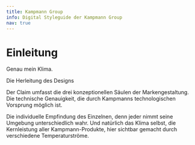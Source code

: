 ```yaml
---
title: Kampmann Group
info: Digital Styleguide der Kampmann Group
nav: true
---
```


# Einleitung

Genau mein Klima.

Die Herleitung des Designs

Der Claim umfasst die drei konzeptionellen Säulen der Markengestaltung. Die technische Genauigkeit, die durch Kampmanns technologischen Vorsprung möglich ist.

Die individuelle Empfindung des Einzelnen, denn jeder nimmt seine Umgebung unterschiedlich wahr. Und natürlich das Klima selbst, die Kernleistung aller Kampmann-Produkte, hier sichtbar gemacht durch verschiedene Temperaturströme.

<!--
# Configuration

{% highlight directory %}

jekyll-style-guide/
├── _config.yml
├── index.md
├── README.md
│
{% endhighlight %}

All settings are contained in the `_config.yml` file. To use this tool out of the box, you only need to adjust the `pattern settings`.

--- 

## General Settings

These are standard Jekyll configuration settings, check the [documentation](https://jekyllrb.com/docs/configuration/) for information on how to use this. 

---

## Style Guide Shell Settings

These settings control the default variables used in the shell, check the [Editing the Styleguide](#editing-the-styleguide) section for help on how to use them.

---

## Collection Settings

These settings control how documentation and pattern files are generated, and where they are located. Check the [Editing the Styleguide](#editing-the-styleguide) section for help on how to use them.

---

## Pattern Settings

These settings are used in all patterns and should be updated based on your needs. 

{% highlight yml %}

## Pattern Settings

pattern_author: AUTHOR NAME             ## sets the author in the <head></head> tag
pattern_description: DESCRIPTION        ## sets the description in the <head></head> tag
pattern_language: en                    ## sets the language in the <html></html> tag
pattern_favicon: /src/assets/images/icon.ico

pattern_styles:                         ## (list) add style locations here
  - /src/assets/css/style.css
  
pattern_scripts:                        ## (list) add script locations here
  - /styleguide/js/libs/jquery-2.1.4.min.js  

sass:
  sass_dir: src/assets/_scss            ## sets the location of the stylesheet
  style: :compressed                    ## minifys the stylesheet

{% endhighlight %}


><i class="icon red" data-icon="info"></i>Remember you need to `$jekyll build` or `$jekyll serve` your site in terminal after changing any of the config files.


# Adding Patterns

## What is a Pattern?

A 'Pattern' is any part of the user interface, by default there are 3 types:

- **Foundations**
  - Foundations are global constraints that define the basic parameters of parts of the UI.
  - Example, a Typeface, Primary or Secondary Colors, Icons. 

- **Components**
  - Components are stand-alone UI patterns that can be directly used in the interface.
  - They can include Foundations, or can be constructed with uniques styles.
  - Example, Primary Button, Secondary Button, Card, Card Group, Table, etc.
  
- **Templates**
  - Templates are pre-determined page layouts.
  - They can include components and foundations, or can be constructed uniquely. 
  - Examples, Full-Width Content Page, Sidebar Page, Two Column Page 
  
  
{% highlight directory %}
│   
└── src/ 
    ├── assets/
    │   ├── _scss
    │   ├── css
    │   ├── fonts
    │   └── images
    │
    └── patterns/
        ├── foundations/
        │   ├── ...
        ├── components/
        │   └── ...
        └── templates/
            └── ...    
{% endhighlight %}

---

## Uploading Patterns

- Write your HTML pattern in a Markdown file.
- The pattern must start with [Front Matter](https://jekyllrb.com/docs/frontmatter/).
- Set the `title`, `maturity`, and the location of the corresponding `styles`.
- Optional: Turn off the Pattern Controls by using `control: exclude` - this is particularly useful for foundation patterns.

{% highlight pattern.md %}
---
title: Default Button
styles: base/button.scss
maturity: ready
control: exclude
---
<a href="javascript:void(0)" class="button">Click Me!</a>
{% endhighlight %}

- Upload your pattern to the corresponding folder in `src/patterns`.
- You need to make sure your pattern is 4 folder levels deep to ensure they get linked correctly from the navigation and roadmap, so group you patterns in sub folders

{% highlight location %}
#Example 1: Primary Colors stored in a /color sub folder.
/src/patterns/foundations/color/primary-colors.md

#Example 2: Disabled Card stored in a /cards sub folder.
/src/patterns/components/cards/disabled-card.md
{% endhighlight %}

--- 

## Editing Pattern Assets

- Pattern assets are stored in the `src/assets` folder.
- You can add additional styles/scripts to a pattern via the [Pattern Settings](#pattern-settings) in the `_config.yml` file - styles will automatically be included in the `<head>`, scripts will automatically be included before the `</body>` tag in all patterns.

><i class="icon red" data-icon="info"></i>Keep your styles organised. Try this simple [SCSS playbook](https://matthewelsom.com/blog/simple-scss-playbook.html).


# Adding Documentation

## What is Documentation? 

'Documentation' is used to store information relating to a pattern (or group of patterns), as well as information about the style guide itself - this page is an example of a document.

By default, documentation is stored in the `_docs` folder and grouped in directories that correspond to the pattern directories. An additional `/about` directory is also provided, this can contain general/non-pattern specific contents (like this page).

Patterns are always loaded into a document via an iFrame, so any style guide related styles will not interfere with your pattern.

{% highlight directory %}
│
├── _docs/
│   ├── about/
│   │   └── ...   
│   │
│   ├── components/
│   │   └── ...
│   │
│   ├── foundations/
│   │   ├── color.md
│   │   ├── typography.md   
│   │   └── ...
│   │
│   └── templates/
│       └── ...
│   
{% endhighlight %}

><i class="icon red" data-icon="info"></i>Adding any document into these folders will automatically make it appear in the style guide navigation.


## Documentation Settings

These settings are defined in the `config.yml` file and ensure that each document outputs with the correct Jekyll layout and meta data.

{% highlight yml %}

## Collection Settings

## Outputs the _docs collection !Required
collections:
  docs: 
    output: true

## Sets the default attributes for the Documentation and Pattern Files !Required
defaults:
  - 
    scope:
      path: "_docs"
    values:
      layout: doc
      type: doc
  - 
    scope:
      path: "_docs/about"
    values:
      layout: doc
      type: about    
  - 
    scope:
      path: "_docs/foundations"
    values:
      layout: doc
      type: foundation
  - 
    scope:
      path: "_docs/components"
    values:
      layout: doc
      type: component 
  - 
    scope:
      path: "_docs/templates"
    values:
      layout: doc
      type: template       

{% endhighlight %}





## Adding Documentation

- Create your document file in Markdown format.
- Your filename can match the pattern URL, but it does not have too.

{% highlight location %}
#Pattern Location.
/src/patterns/foundations/color/primary-colors.md

#Corresponding document file option 1:
/_docs/fondations/color.md

#Corresponding document file option 2:
/_docs/fondations/palette.md

{% endhighlight %}

- The document must start with Front Matter.
- Set the title.
- Optional: add info which will be displayed at the top of the document page.
- Optional: add `nav: true` into the Front Matter if you would like to display a mini contents menu at the top of the page (like this page).
- You can use any Markdown in the page content area. 
- To include a pattern in the document page you must include the pattern block and specify a `url` variable in the include. By repeating this process you can include multiple patterns on the page. See the sample below taken from the `button.md` file.
- Note that the [pattern controls](#uploading-patterns) and maturity are set in the pattern file.

><i class="icon red" data-icon="info"></i>The contents menu will automatically generate a table of contents based on any `h1` items on the page.

{% highlight button.md %}{% raw %}

---
title: Button
info: Use buttons to signal actions.
nav: true
---

# Basic Buttons

A button can contain text. Although any tag can be used for a button, it will only be keyboard focusable if you use a `button` tag or you add the property `tabindex="0"`.

{% include pattern_block.html url='/src/patterns/components/button/default_button.html' %}

{% include pattern_block.html url='/src/patterns/components/button/disabled_button.html' %}

{% endraw %}{% endhighlight %}



# Sample Pages

Coming Soon



# Editing the Style Guide

Coming Soon






## Includes

- Includes are snippets of code used to help generate the style guide pages. 
- They are stored in the `_includes/` folder.
- You do not need to change these files unless you are changing the function of the style guide shell

& **_layouts/** associated with the style guide are stored here - they do not need to be edited unless you are changing the function of the style guide shell.

{% highlight directory %}
│
├── _includes/
│   └── ...
│
{% endhighlight %}

---

## _layouts/

- All patterns are generated using the `pattern.html` file. 
- Update this file if you wish to add additional scripts to your patterns, e.g. If your pattern requires jQuery to run you should add it here. 
- This file contains the `iframeResizer.contentWindow.min.js` script, it is required to make the pattern load correctly in the iFrame. Removing this script will break the style guide.

{% highlight directory %}
│
├── _layouts/
│   ├── pattern.html
│   └── ...
{% endhighlight %}

---

## styleguide/

- Contains all of the stylesheets and scripts required to make the style guide work corretcly. 
- Updating these files will change the appearance and function of the style guide shell.

{% highlight directory %}
│
├── styleguide/
|   ├── _scss
│   ├── branding
│   ├── css
│   └── fonts
│  
{% endhighlight %}


---
-->